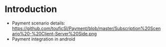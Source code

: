 # Introduction
- Payment scenario details:
https://github.com/touficSl/Payment/blob/master/Subscription%20Scenario%20-%20Client-Server%20Side.png
- Payment integration in android
